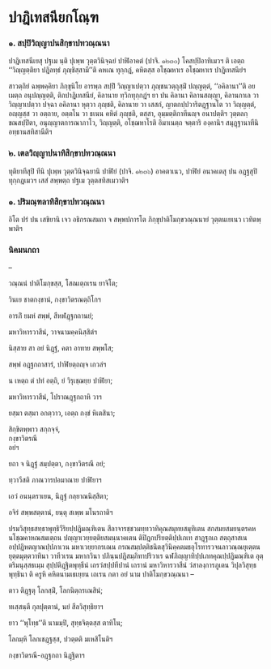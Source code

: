<h1>ปาฎิเทสนียกโณฺฑ</h1>
<h3>๑. สปฺปิวิญฺญาปนสิกฺขาปทวณฺณนา</h3>
<p>ปาฎิเทสนีเยสุ   ปฐเม นฺติ ปุเพฺพ วุตฺตวินิจฺฉยํ ปาฬิอาคตํ (ปาจิ. ๑๒๓๐) โคสปฺปิอาทิเมวฯ ติ เอตฺถ ‘‘วิญฺญตฺติยา ปฎิลทฺธํ ภุญฺชิสฺสามี’’ติ คหเณ ทุกฺกฎํ, คหิตสฺส อโชฺฌหาเร อโชฺฌหาเร ปาฎิเทสนียํฯ</p>


<p>สาวตฺถิยํ ฉพฺพคฺคิยา ภิกฺขุนิโย อารพฺภ สปฺปิํ วิญฺญาเปตฺวา ภุญฺชนวตฺถุสฺมิํ ปญฺญตฺตํ, ‘‘อคิลานา’’ติ อยเมตฺถ อนุปญฺญตฺติ, ติกปาฎิเทสนียํ, คิลานาย ทฺวิกทุกฺกฎํฯ ยา ปน คิลานา คิลานสญฺญา, คิลานกาเล วา วิญฺญาเปตฺวา ปจฺฉา อคิลานา หุตฺวา ภุญฺชติ, คิลานาย วา เสสกํ, ญาตกปฺปวาริตฎฺฐานโต วา วิญฺญตฺตํ, อญฺญสฺส วา อตฺถาย, อตฺตโน วา ธเนน คหิตํ ภุญฺชติ, ตสฺสา, อุมฺมตฺติกาทีนญฺจ อนาปตฺติฯ วุตฺตลกฺขณสปฺปิตา, อนุญฺญาตการณาภาโว, วิญฺญตฺติ, อโชฺฌหาโรติ อิมาเนตฺถ จตฺตาริ องฺคานิฯ สมุฎฺฐานาทีนิ อทฺธานสทิสานีติฯ</p>

</p>


<h3>๒. เตลวิญฺญาปนาทิสิกฺขาปทวณฺณนา</h3>
<p>ทุติยาทีสุปิ  ทีนิ ปุเพฺพ วุตฺตวินิจฺฉยานิ ปาฬิยํ (ปาจิ. ๑๒๓๖) อาคตาเนว, ปาฬิยํ อนาคเตสุ ปน อฎฺฐสุปิ ทุกฺกฎเมวฯ เสสํ สพฺพตฺถ ปฐเม วุตฺตสทิสเมวาติฯ</p>

</p>

</p>

</p>

</p>


<h3>๑. ปริมณฺฑลาทิสิกฺขาปทวณฺณนา</h3>
<p>อิโต   ปรํ ปน เสขิยานิ เจว อธิกรณสมถา จ สพฺพปการโต ภิกฺขุปาติโมกฺขวณฺณนายํ วุตฺตนเยเนว เวทิตพฺพาติฯ</p>

</p>

</p>


<h3>นิคมนกถา</h3>
<p> –</p>


<p>
วณฺณนํ ปาติโมกฺขสฺส,  
โสณเตฺถเรน  
ยาจิโต;  
  
วินเย ชาตกงฺขานํ, กงฺขาวิตรณตฺถิโกฯ  
</p>
  
<p>
อารภิํ ยมหํ สพฺพํ, สีหฬฎฺฐกถานยํ;  
  
มหาวิหารวาสีนํ, วาจนามคฺคนิสฺสิตํฯ  
</p>
  
<p>
นิสฺสาย สา อยํ นิฎฺฐํ, คตา อาทาย สพฺพโส;  
  
สพฺพํ อฎฺฐกถาสารํ, ปาฬิยตฺถญฺจ เกวลํฯ  
</p>
  
<p>
น เหตฺถ ตํ ปทํ อตฺถิ, ยํ วิรุเชฺฌยฺย ปาฬิยา;  
  
มหาวิหารวาสีนํ, โปราณฎฺฐกถาหิ วาฯ  
</p>
  
<p>
ยสฺมา ตสฺมา อกตฺวาว, เอตฺถ กงฺขํ หิเตสินา;  
  
สิกฺขิตพฺพาว สกฺกจฺจํ,  
กงฺขาวิตรณี  
อยํฯ  
</p>
  
<p>
ยถา  
จ นิฎฺฐํ สมฺปตฺตา, กงฺขาวิตรณี อยํ;  
  
ทฺวาวีสติ ภาณวารปอมาณาย ปาฬิยาฯ  
</p>
  
<p>
เอวํ อนนฺตราเยน, นิฎฺฐํ กลฺยาณนิสฺสิตา;  
  
อจิรํ สพฺพสตฺตานํ, ยนฺตุ สเพฺพ มโนรถาติฯ  
</p>
  
<p>ปรมวิสุทฺธสทฺธาพุทฺธิวีริยปฺปฎิมณฺฑิเตน  สีลาจารชฺชวมทฺทวาทิคุณสมุทยสมุทิเตน สกสมยสมยนฺตรคหนโชฺฌคาหณสมเตฺถน ปญฺญาเวยฺยตฺติยสมนฺนาคเตน ติปิฎกปริยตฺติปฺปเภเท สาฎฺฐกเถ สตฺถุสาสเน อปฺปฎิหตญาณปฺปภาเวน มหาเวยฺยากรเณน กรณสมฺปตฺติชนิตสุวินิคฺคตมธอุโรทารวจนลาวณฺณยุเตฺตน ยุตฺตมุตฺตวาทินา วาทีวเรน มหากวินา ปภินฺนปฎิสมฺภิทาปริวาเร ฉฬภิญฺญาทิปฺปเภทคุณปฺปฎิมณฺฑิเต อุตฺตริมนุสฺสธเมฺม สุปฺปติฎฺฐิตพุทฺธีนํ เถรวํสปฺปทีปานํ เถรานํ มหาวิหารวาสีนํ วํสาลงฺการภูเตน วิปุลวิสุทฺธพุทฺธินา ติ ครูหิ คหิตนามเธเยฺยน เถเรน กตา อยํ  นาม ปาติโมกฺขวณฺณนา –</p>


<p>
ตาว ติฎฺฐตุ โลกสฺมิํ, โลกนิตฺถรเณสินํ;  
  
ทเสฺสนฺตี กุลปุตฺตานํ, นยํ สีลวิสุทฺธิยาฯ  
</p>
  
<p>
ยาว ‘‘พุโทฺธ’’ติ นามมฺปิ, สุทฺธจิตฺตสฺส ตาทิโน;  
  
โลกมฺหิ โลกเชฎฺฐสฺส, ปวตฺตติ มเหสิโนติฯ  
</p>
  
กงฺขาวิตรณี-อฎฺฐกถา นิฎฺฐิตาฯ  
</p>
  
  
  
  
  